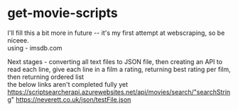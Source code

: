# get-movie-scripts

I'll fill this a bit more in future -- it's my first attempt at webscraping, so be niceee.  
using - imsdb.com  
  
Next stages - converting all text files to JSON file, then creating an API to read each line, give each line in a film a rating, returning best rating per film, then returning ordered list  
the below links aren't completed fully yet  
https://scriptsearcherapi.azurewebsites.net/api/movies/search/"searchString"
https://neverett.co.uk/json/testFile.json  

